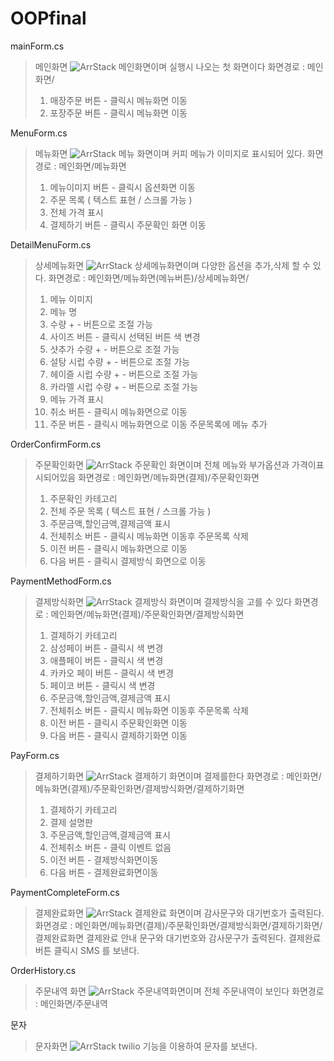 # OOPfinal




mainForm.cs
>메인화면
![ArrStack](https://github.com/KS2019775054/OOPfinalimage/blob/main/1.JPG?raw=true)
메인화면이며 실행시 나오는 첫 화면이다
화면경로 : 메인화면/
>1. 매장주문 버튼 - 클릭시 메뉴화면 이동 
>2. 포장주문 버튼 - 클릭시 메뉴화면 이동

MenuForm.cs
> 메뉴화면
![ArrStack](https://github.com/KS2019775054/OOPfinalimage/blob/main/2.JPG?raw=true)
메뉴 화면이며 커피 메뉴가 이미지로 표시되어 있다.
화면 경로 : 메인화면/메뉴화면
>1. 메뉴이미지 버튼 - 클릭시 옵션화면 이동
>2. 주문 목록 ( 텍스트 표현 / 스크롤 가능 ) 
>3. 전체 가격 표시 
>4. 결제하기 버튼 - 클릭시 주문확인 화면 이동


DetailMenuForm.cs
>상세메뉴화면
![ArrStack](https://github.com/KS2019775054/OOPfinalimage/blob/main/3.JPG?raw=true)
상세메뉴화면이며 다양한 옵션을 추가,삭제 할 수 있다.
화면경로 : 메인화면/메뉴화면(메뉴버튼)/상세메뉴화면/
>1. 메뉴 이미지
>2. 메뉴 명
>3. 수량 + - 버튼으로 조절 가능
>4. 사이즈 버튼 - 클릭시 선택된 버튼 색 변경
>5. 샷추가 수량 + - 버튼으로 조절 가능
>6. 설탕 시럽 수량 + - 버튼으로 조절 가능
>7. 헤이즐 시럽 수량 + - 버튼으로 조절 가능
>8. 카라멜 시럽 수량 + - 버튼으로 조절 가능
>9. 메뉴 가격 표시
>10. 취소 버튼 - 클릭시 메뉴화면으로 이동
>11. 주문 버튼 - 클릭시 메뉴화면으로 이동 주문목록에 메뉴 추가

OrderConfirmForm.cs
>주문확인화면
![ArrStack](https://github.com/KS2019775054/OOPfinalimage/blob/main/5.JPG?raw=true)
주문확인 화면이며 전체 메뉴와 부가옵션과 가격이표시되어있음
화면경로 : 메인화면/메뉴화면(결제)/주문확인화면
>1. 주문확인 카테고리
>2. 전체 주문 목록 ( 텍스트 표현 / 스크롤 가능 )
>3. 주문금액,할인금액,결제금액 표시
>4. 전체취소 버튼 - 클릭시  메뉴화면 이동후 주문목록 삭제
>5. 이전 버튼 - 클릭시 메뉴화면으로 이동
>6. 다음 버튼 - 클릭시 결제방식 화면으로 이동


PaymentMethodForm.cs
>결제방식화면
![ArrStack](https://github.com/KS2019775054/OOPfinalimage/blob/main/6.JPG?raw=true)
결제방식 화면이며 결제방식을 고를 수 있다
화면경로 : 메인화면/메뉴화면(결제)/주문확인화면/결제방식화면
>1. 결제하기 카테고리
>2. 삼성페이 버튼 - 클릭시 색 변경
>3. 애플페이 버튼 - 클릭시 색 변경
>4. 카카오 페이 버튼 - 클릭시 색 변경
>5. 페이코 버튼 - 클릭시 색 변경
>6. 주문금액,할인금액,결제금액 표시
>7. 전체취소 버튼 - 클릭시  메뉴화면 이동후 주문목록 삭제
>8. 이전 버튼 - 클릭시 주문확인화면 이동
>9. 다음 버튼 - 클릭시 결제하기화면 이동

PayForm.cs
>결제하기화면
![ArrStack](https://github.com/KS2019775054/OOPfinalimage/blob/main/7.JPG?raw=true)
결제하기 화면이며 결제를한다
화면경로 : 메인화면/메뉴화면(결제)/주문확인화면/결제방식화면/결제하기화면
>1. 결제하기 카테고리
>2. 결제 설명판
>3. 주문금액,할인금액,결제금액 표시
>4. 전체취소 버튼 - 클릭 이벤트 없음
>5. 이전 버튼 - 결제방식화면이동
>6. 다음 버튼 - 결제완료화면이동


PaymentCompleteForm.cs
>결제완료화면
![ArrStack](https://github.com/KS2019775054/OOPfinalimage/blob/main/8.JPG?raw=true)
결제완료 화면이며 감사문구와 대기번호가 출력된다.
화면경로 : 메인화면/메뉴화면(결제)/주문확인화면/결제방식화면/결제하기화면/결제완료화면
>결제완료 안내 문구와 대기번호와 감사문구가 출력된다.
결제완료 버튼 클릭시 SMS 를 보낸다.



OrderHistory.cs
>주문내역 화면
![ArrStack](https://github.com/KS2019775054/OOPfinalimage/blob/main/9.JPG?raw=true)
주문내역화면이며 전체 주문내역이 보인다
화면경로 : 메인화면/주문내역

문자
>문자화면
![ArrStack](https://github.com/KS2019775054/OOPfinalimage/blob/main/10.JPG?raw=true)
twilio 기능을 이용하여 문자를 보낸다.
